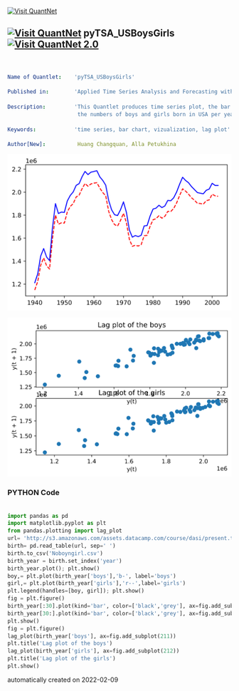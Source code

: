 [<img src="https://github.com/QuantLet/Styleguide-and-FAQ/blob/master/pictures/banner.png" width="888" alt="Visit QuantNet">](http://quantlet.de/)

## [<img src="https://github.com/QuantLet/Styleguide-and-FAQ/blob/master/pictures/qloqo.png" alt="Visit QuantNet">](http://quantlet.de/) **pyTSA_USBoysGirls** [<img src="https://github.com/QuantLet/Styleguide-and-FAQ/blob/master/pictures/QN2.png" width="60" alt="Visit QuantNet 2.0">](http://quantlet.de/)

```yaml


Name of Quantlet:    'pyTSA_USBoysGirls'

Published in:        'Applied Time Series Analysis and Forecasting with Python'

Description:         'This Quantlet produces time series plot, the bar charts and lag plots to vizualize a data of
                      the numbers of boys and girls born in USA per year from 1940 to 2002.'

Keywords:            'time series, bar chart, vizualization, lag plot'

Author[New]:          Huang Changquan, Alla Petukhina


```

![Picture1](pyTSA_USBoysGirls_Fig1-21.png)

![Picture2](pyTSA_USBoysGirls_Fig1-22.png)

### PYTHON Code
```python

import pandas as pd
import matplotlib.pyplot as plt
from pandas.plotting import lag_plot
url= 'http://s3.amazonaws.com/assets.datacamp.com/course/dasi/present.txt'
birth= pd.read_table(url, sep=' ')
birth.to_csv('Noboyngirl.csv')
birth_year = birth.set_index('year') 
birth_year.plot(); plt.show()
boy,= plt.plot(birth_year['boys'],'b-', label='boys')
girl,= plt.plot(birth_year['girls'],'r--',label='girls')
plt.legend(handles=[boy, girl]); plt.show()
fig = plt.figure()
birth_year[:30].plot(kind='bar', color=['black','grey'], ax=fig.add_subplot(211))
birth_year[30:].plot(kind='bar', color=['black','grey'], ax=fig.add_subplot(212))
plt.show()
fig = plt.figure()
lag_plot(birth_year['boys'], ax=fig.add_subplot(211))
plt.title('Lag plot of the boys')
lag_plot(birth_year['girls'], ax=fig.add_subplot(212))
plt.title('Lag plot of the girls')
plt.show()

```

automatically created on 2022-02-09